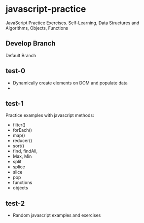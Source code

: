 # javascript-practice
JavaScript Practice Exercises. Self-Learning, Data Structures and Algorithms, Objects, Functions
## Develop Branch
 Default Branch
 
## test-0
- Dynamically create elements on DOM and populate data
-

## test-1
Practice examples with javascript methods:
- filter()
- forEach()
- map()
- reducer()
- sort()
- find, findAll,
- Max, Min
- split
- splice
- slice
- pop
- functions
- objects

## test-2
- Random javascript examples and exercises
